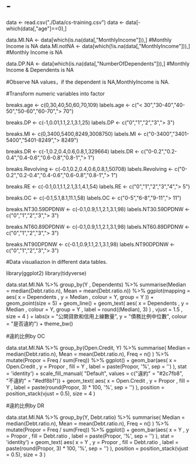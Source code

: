 # -
data <- read.csv("./Data/cs-training.csv")
data <- data[-which(data[,"age"]==0),]

data.MI.NA <- data[which(is.na(data[,"MonthlyIncome"])),] #Monthly Income is NA
data.MI.notNA <- data[which(!is.na(data[,"MonthlyIncome"])),] #Monthly Income is NA

data.DP.NA <- data[which(is.na(data[,"NumberOfDependents"])),] #Monthly Income & Dependents is NA

#Observe NA values，if the dependent is NA,MonthlyIncome is NA.

#Transform numeric variables into factor

breaks.age <- c(0,30,40,50,60,70,109)
labels.age <- c("< 30","30-40","40-50","50-60","60-70","> 70")

breaks.DP <- c(-1,0.01,1.1,2.1,3.1,25)
labels.DP <- c("0","1","2","3","> 3")

breaks.MI <- c(0,3400,5400,8249,3008750)
labels.MI <- c("0-3400","3401-5400","5401-8249","> 8249")

breaks.DR <- c(-1,0.2,0.4,0.6,0.8,1,329664)
labels.DR <- c("0-0.2","0.2-0.4","0.4-0.6","0.6-0.8","0.8-1","> 1")

breaks.Revolving <- c(-0.1,0.2,0.4,0.6,0.8,1,50708)
labels.Revolving <- c("0-0.2","0.2-0.4","0.4-0.6","0.6-0.8","0.8-1","> 1")

breaks.RE <- c(-0.1,0.1,1.1,2.1,3.1,4.1,54)
labels.RE <- c("0","1","2","3","4","> 5")

breaks.OC <- c(-0.1,5.1,8.1,11.1,58)
labels.OC <- c("0-5","6-8","9-11","> 11")

breaks.NT30.59DPDNW <- c(-0.1,0.9,1.1,2.1,3.1,98)
labels.NT30.59DPDNW <- c("0","1","2","3","> 3")

breaks.NT60.89DPDNW <- c(-0.1,0.9,1.1,2.1,3.1,98)
labels.NT60.89DPDNW <- c("0","1","2","3","> 3")

breaks.NT90DPDNW <- c(-0.1,0.9,1.1,2.1,3.1,98)
labels.NT90DPDNW <- c("0","1","2","3","> 3")


#Data visualiazion in different data tables.

library(ggplot2)
library(tidyverse)

data.stat.MI.NA %>%
  group_by(Y , Dependents) %>%
  summarise(Median = median(Debt.ratio.n),
            Mean = mean(Debt.ratio.n)) %>%
  ggplot(mapping = aes(
    x = Dependents ,
    y = Median ,
    colour = Y,
    group = Y
  )) +
  geom_point(size = 5) + geom_line() + geom_text(
    aes(
      x = Dependents ,
      y = Median ,
      colour = Y,
      group = Y ,
      label = round((Median), 3)
    )
    ,
    vjust = 1.5
    ,
    size = 4
  ) + labs(x = "公開貸款和信用上線數量",
           y = "債務比例中位數",
           colour = "是否違約") + theme_bw()



#違約比例by OC

data.stat.MI.NA %>%
  group_by(Open.Credit, Y) %>%
  summarise(
    Median = median(Debt.ratio.n),
    Mean = mean(Debt.ratio.n),
    Freq = n()
  ) %>%
  mutate(Propor = Freq / sum(Freq)) %>%
  ggplot() + geom_bar(aes(
    x = Open.Credit ,
    y = Propor ,
    fill = Y ,
    label = paste(Propor, '%', sep = '')
  ),
  stat = 'identity') + scale_fill_manual(
    "Default",
    values = c("違約" = "#2c7fb8", "不違約" = "#edf8b1")) + geom_text(
      aes(
        x = Open.Credit ,
        y = Propor ,
        fill = Y ,
        label = paste(round(Propor, 3) *
                        100, '%', sep = '')
      ),
      position = position_stack(vjust = 0.5),
      size = 4
    )


#違約比例by DR

data.stat.MI.NA %>%
  group_by(Y, Debt.ratio) %>%
  summarise(
    Median = median(Debt.ratio.n),
    Mean = mean(Debt.ratio.n),
    Freq = n()
  ) %>%
  mutate(Propor = Freq / sum(Freq)) %>%
  ggplot() + geom_bar(aes(
    x = Y ,
    y = Propor ,
    fill = Debt.ratio ,
    label = paste(Propor, '%', sep = '')
  ),
  stat = 'identity') + geom_text(
    aes(
      x = Y ,
      y = Propor ,
      fill = Debt.ratio ,
      label = paste(round(Propor, 3) *
                      100, '%', sep = '')
    ),
    position = position_stack(vjust = 0.5),
    size = 3
  ) 


